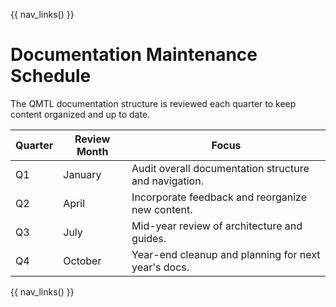 {{ nav_links() }}

# Documentation Maintenance Schedule

The QMTL documentation structure is reviewed each quarter to keep content organized and up to date.

| Quarter | Review Month | Focus |
|---------|--------------|-------|
| Q1      | January      | Audit overall documentation structure and navigation. |
| Q2      | April        | Incorporate feedback and reorganize new content. |
| Q3      | July         | Mid-year review of architecture and guides. |
| Q4      | October      | Year-end cleanup and planning for next year's docs. |

{{ nav_links() }}
